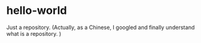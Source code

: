 # hello-world
Just a repository. (Actually, as a Chinese, I googled and finally understand what is a repository.  )
